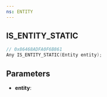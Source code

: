 ```yaml
---
ns: ENTITY
---
```

## IS_ENTITY_STATIC

```c
// 0x86468ADFA0F6B861
Any IS_ENTITY_STATIC(Entity entity);
```

## Parameters
* **entity**:
